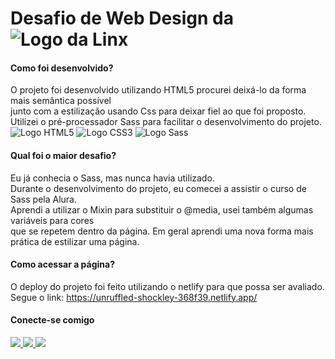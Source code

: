 # Desafio de Web Design da ![Logo da Linx](https://i.ibb.co/frNWXpR/linx.png)
#### Como foi desenvolvido?
O projeto foi desenvolvido utilizando HTML5 procurei deixá-lo da forma mais semântica possível \
junto com a estilização usando Css para deixar fiel ao que foi proposto. \
Utilizei o pré-processador Sass para facilitar o desenvolvimento do projeto.\
![Logo HTML5](https://img.shields.io/badge/HTML5-E34F26?style=for-the-badge&logo=html5&logoColor=white)
![Logo CSS3](https://img.shields.io/badge/CSS3-1572B6?style=for-the-badge&logo=css3&logoColor=white)
![Logo Sass](https://img.shields.io/badge/Sass-CC6699?style=for-the-badge&logo=sass&logoColor=white)

#### Qual foi o maior desafio?
Eu já conhecia o Sass, mas nunca havia utilizado.\
Durante o desenvolvimento do projeto, eu comecei a assistir o curso de Sass pela Alura.\
Aprendi a utilizar o Mixin para substituir o @media, usei também algumas variáveis para cores \
que se repetem dentro da página. Em geral aprendi uma nova forma mais prática de estilizar uma página.

#### Como acessar a página?
O deploy do projeto foi feito utilizando o netlify para que possa ser avaliado.\
Segue o link: https://unruffled-shockley-368f39.netlify.app/ 

 #### Conecte-se comigo
<a href="https://www.linkedin.com/in/jrbertaowebdev/" alt="linkedin" target="_blank">
<img src="https://img.shields.io/badge/LinkedIn-%230077B5.svg?&style=flat-square&logo=linkedin&logoColor=white">
</a>
<a href="https://github.com/jrbert" alt="github" target="_blank">
<img src="https://img.shields.io/badge/GitHub-000000?&style=flat-square&logo=GitHub&logoColor=white">
</a>
<a href="mailto:cabfjunior@gmail.com" alt="gmail" target="_blank">
<img src="https://img.shields.io/badge/-Gmail-FF0000?style=flat-square&labelColor=FF0000&logo=gmail&logoColor=white&link=mailto:tassiofernandescosta@gmail.com" />
</a>
